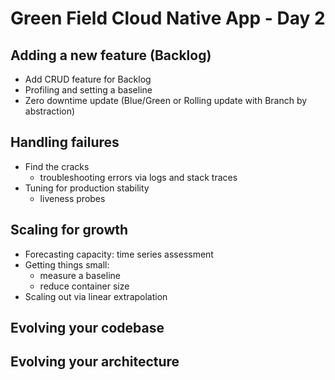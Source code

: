 # Green Field Cloud Native App - Day 2

## Adding a new feature (Backlog)

- Add CRUD feature for Backlog
- Profiling and setting a baseline
- Zero downtime update (Blue/Green or Rolling update with Branch by abstraction)

## Handling failures

-   Find the cracks
    - troubleshooting errors via logs and stack traces
-   Tuning for production stability
    - liveness probes

## Scaling for growth

-   Forecasting capacity:
    time series assessment
-   Getting things small:
    - measure a baseline
    - reduce container size
-   Scaling out via linear extrapolation

## Evolving your codebase

## Evolving your architecture

